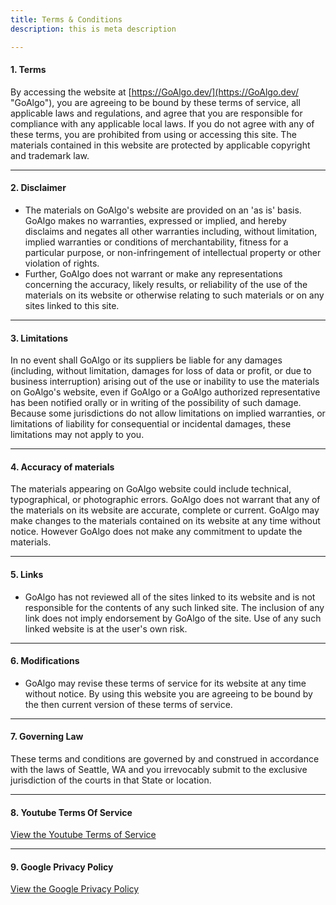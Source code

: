 ```yaml
---
title: Terms & Conditions
description: this is meta description

---
```

#### 1. Terms

By accessing the website at [https://GoAlgo.dev/](https://GoAlgo.dev/ "GoAlgo"), you are agreeing to be bound by these terms of service, all applicable laws and regulations, and agree that you are responsible for compliance with any applicable local laws. If you do not agree with any of these terms, you are prohibited from using or accessing this site. The materials contained in this website are protected by applicable copyright and trademark law.

***

#### 2. Disclaimer

* The materials on GoAlgo's website are provided on an 'as is' basis. GoAlgo makes no warranties, expressed or implied, and hereby disclaims and negates all other warranties including, without limitation, implied warranties or conditions of merchantability, fitness for a particular purpose, or non-infringement of intellectual property or other violation of rights.
* Further, GoAlgo does not warrant or make any representations concerning the accuracy, likely results, or reliability of the use of the materials on its website or otherwise relating to such materials or on any sites linked to this site.

***

#### 3. Limitations

In no event shall GoAlgo or its suppliers be liable for any damages (including, without limitation, damages for loss of data or profit, or due to business interruption) arising out of the use or inability to use the materials on GoAlgo's website, even if GoAlgo or a GoAlgo authorized representative has been notified orally or in writing of the possibility of such damage. Because some jurisdictions do not allow limitations on implied warranties, or limitations of liability for consequential or incidental damages, these limitations may not apply to you.

***

#### 4. Accuracy of materials

The materials appearing on GoAlgo website could include technical, typographical, or photographic errors. GoAlgo does not warrant that any of the materials on its website are accurate, complete or current. GoAlgo may make changes to the materials contained on its website at any time without notice. However GoAlgo does not make any commitment to update the materials.

***

#### 5. Links

* GoAlgo has not reviewed all of the sites linked to its website and is not responsible for the contents of any such linked site. The inclusion of any link does not imply endorsement by GoAlgo of the site. Use of any such linked website is at the user's own risk.

***

#### 6. Modifications

* GoAlgo may revise these terms of service for its website at any time without notice. By using this website you are agreeing to be bound by the then current version of these terms of service.

***

#### 7. Governing Law

These terms and conditions are governed by and construed in accordance with the laws of Seattle, WA and you irrevocably submit to the exclusive jurisdiction of the courts in that State or location.

***

#### 8. Youtube Terms Of Service

[View the Youtube Terms of Service](https://www.youtube.com/static?template=terms)

***

#### 9. Google Privacy Policy

[View the Google Privacy Policy](https://policies.google.com/privacy?hl=en-US)